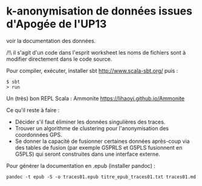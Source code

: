 # k-anonymisation de données issues d'Apogée de l'UP13

voir la documentation des données.

/!\ il s'agit d'un code dans l'esprit worksheet les noms de fichiers
sont à modifier directement dans le code source.

Pour compiler, exécuter, installer sbt http://www.scala-sbt.org/ puis :

```
$ sbt
> run
```

Un (très) bon REPL Scala : Ammonite https://lihaoyi.github.io/Ammonite

Ce qu'il reste à faire :
- Décider s'il faut éliminer les données singulières des traces.
- Trouver un algorithme de clustering pour l'anonymisation des
  coordonnées GPS.
- Se donner la capacité de fusionner certaines données après-coup via
  des tables de fusion (par exemple G5PRLS et G5PLS fusionnent en
  G5PLS) qui seront construites dans une interface externe.


Pour générer la documentation en .epub (installer pandoc) :
```
pandoc -t epub -S -o traces01.epub titre_epub_traces01.txt traces01.md
```
